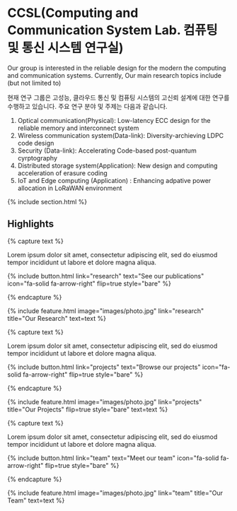 ---
---

# CCSL(Computing and Communication System Lab. 컴퓨팅 및 통신 시스템 연구실)

Our group is interested in the reliable design for the modern the computing and communication systems.
Currently, Our main research topics include (but not limited to) 

현재 연구 그룹은 고성능, 클라우드 통신 및 컴퓨팅 시스템의 고신뢰 설계에 대한 연구를 수행하고 있습니다. 
주요 연구 분야 및 주제는 다음과 같습니다.

1) Optical communication(Physical): Low-latency ECC design for the reliable memory and interconnect system
2) Wireless communication system(Data-link): Diversity-archieving LDPC code design 
3) Security (Data-link): Accelerating Code-based post-quantum cyrptography
4) Distributed storage system(Application): New design and computing acceleration of erasure coding 
5) IoT and Edge computing (Application) : Enhancing adpative power allocation in LoRaWAN environment

{% include section.html %}

## Highlights

{% capture text %}

Lorem ipsum dolor sit amet, consectetur adipiscing elit, sed do eiusmod tempor incididunt ut labore et dolore magna aliqua.

{%
  include button.html
  link="research"
  text="See our publications"
  icon="fa-solid fa-arrow-right"
  flip=true
  style="bare"
%}

{% endcapture %}

{%
  include feature.html
  image="images/photo.jpg"
  link="research"
  title="Our Research"
  text=text
%}

{% capture text %}

Lorem ipsum dolor sit amet, consectetur adipiscing elit, sed do eiusmod tempor incididunt ut labore et dolore magna aliqua.

{%
  include button.html
  link="projects"
  text="Browse our projects"
  icon="fa-solid fa-arrow-right"
  flip=true
  style="bare"
%}

{% endcapture %}

{%
  include feature.html
  image="images/photo.jpg"
  link="projects"
  title="Our Projects"
  flip=true
  style="bare"
  text=text
%}

{% capture text %}

Lorem ipsum dolor sit amet, consectetur adipiscing elit, sed do eiusmod tempor incididunt ut labore et dolore magna aliqua.

{%
  include button.html
  link="team"
  text="Meet our team"
  icon="fa-solid fa-arrow-right"
  flip=true
  style="bare"
%}

{% endcapture %}

{%
  include feature.html
  image="images/photo.jpg"
  link="team"
  title="Our Team"
  text=text
%}
